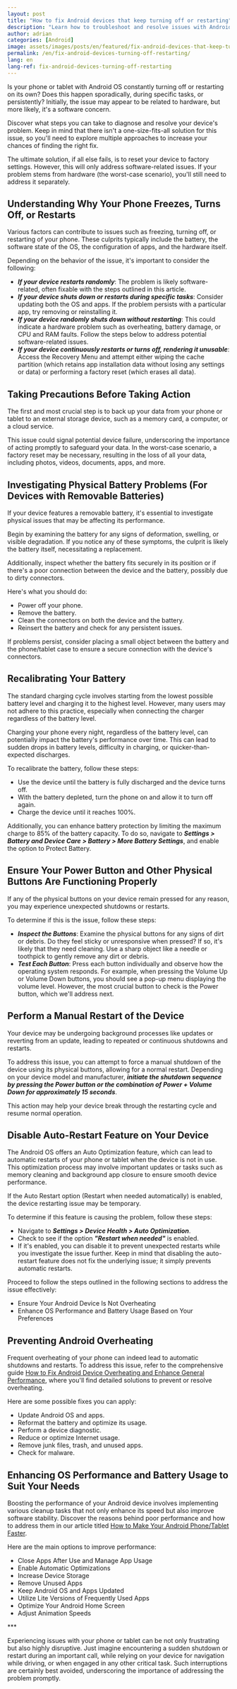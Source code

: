 ```yaml
---
layout: post
title: "How to fix Android devices that keep turning off or restarting"
description: "Learn how to troubleshoot and resolve issues with Android devices randomly turning off or restarting. Find effective solutions for various scenarios."
author: adrian
categories: [Android]
image: assets/images/posts/en/featured/fix-android-devices-that-keep-turning-off-or-restarting.webp
permalink: /en/fix-android-devices-turning-off-restarting/
lang: en
lang-ref: fix-android-devices-turning-off-restarting
---
```


Is your phone or tablet with Android OS constantly turning off or restarting on its own? Does this happen sporadically, during specific tasks, or persistently? Initially, the issue may appear to be related to hardware, but more likely, it's a software concern.

Discover what steps you can take to diagnose and resolve your device's problem. Keep in mind that there isn't a one-size-fits-all solution for this issue, so you'll need to explore multiple approaches to increase your chances of finding the right fix.

The ultimate solution, if all else fails, is to reset your device to factory settings. However, this will only address software-related issues. If your problem stems from hardware (the worst-case scenario), you'll still need to address it separately.

## Understanding Why Your Phone Freezes, Turns Off, or Restarts

Various factors can contribute to issues such as freezing, turning off, or restarting of your phone. These culprits typically include the battery, the software state of the OS, the configuration of apps, and the hardware itself.

Depending on the behavior of the issue, it's important to consider the following:
- ***If your device restarts randomly***: The problem is likely software-related, often fixable with the steps outlined in this article.
- ***If your device shuts down or restarts during specific tasks***: Consider updating both the OS and apps. If the problem persists with a particular app, try removing or reinstalling it.
- ***If your device randomly shuts down without restarting***: This could indicate a hardware problem such as overheating, battery damage, or CPU and RAM faults. Follow the steps below to address potential software-related issues.
- ***If your device continuously restarts or turns off, rendering it unusable***: Access the Recovery Menu and attempt either wiping the cache partition (which retains app installation data without losing any settings or data) or performing a factory reset (which erases all data).

## Taking Precautions Before Taking Action

The first and most crucial step is to back up your data from your phone or tablet to an external storage device, such as a memory card, a computer, or a cloud service.

This issue could signal potential device failure, underscoring the importance of acting promptly to safeguard your data. In the worst-case scenario, a factory reset may be necessary, resulting in the loss of all your data, including photos, videos, documents, apps, and more.

## Investigating Physical Battery Problems (For Devices with Removable Batteries)

If your device features a removable battery, it's essential to investigate physical issues that may be affecting its performance.

Begin by examining the battery for any signs of deformation, swelling, or visible degradation. If you notice any of these symptoms, the culprit is likely the battery itself, necessitating a replacement.

Additionally, inspect whether the battery fits securely in its position or if there's a poor connection between the device and the battery, possibly due to dirty connectors.

Here's what you should do:
- Power off your phone.
- Remove the battery.
- Clean the connectors on both the device and the battery.
- Reinsert the battery and check for any persistent issues.

If problems persist, consider placing a small object between the battery and the phone/tablet case to ensure a secure connection with the device's connectors.

## Recalibrating Your Battery

The standard charging cycle involves starting from the lowest possible battery level and charging it to the highest level. However, many users may not adhere to this practice, especially when connecting the charger regardless of the battery level.

Charging your phone every night, regardless of the battery level, can potentially impact the battery's performance over time. This can lead to sudden drops in battery levels, difficulty in charging, or quicker-than-expected discharges.

To recalibrate the battery, follow these steps:
- Use the device until the battery is fully discharged and the device turns off.
- With the battery depleted, turn the phone on and allow it to turn off again.
- Charge the device until it reaches 100%.

Additionally, you can enhance battery protection by limiting the maximum charge to 85% of the battery capacity. To do so, navigate to ***Settings > Battery and Device Care > Battery > More Battery Settings***, and enable the option to Protect Battery.

## Ensure Your Power Button and Other Physical Buttons Are Functioning Properly

If any of the physical buttons on your device remain pressed for any reason, you may experience unexpected shutdowns or restarts.

To determine if this is the issue, follow these steps:
- ***Inspect the Buttons***: Examine the physical buttons for any signs of dirt or debris. Do they feel sticky or unresponsive when pressed? If so, it's likely that they need cleaning. Use a sharp object like a needle or toothpick to gently remove any dirt or debris.
- ***Test Each Button***: Press each button individually and observe how the operating system responds. For example, when pressing the Volume Up or Volume Down buttons, you should see a pop-up menu displaying the volume level. However, the most crucial button to check is the Power button, which we'll address next.

## Perform a Manual Restart of the Device

Your device may be undergoing background processes like updates or reverting from an update, leading to repeated or continuous shutdowns and restarts.

To address this issue, you can attempt to force a manual shutdown of the device using its physical buttons, allowing for a normal restart. Depending on your device model and manufacturer, ***initiate the shutdown sequence by pressing the Power button or the combination of Power + Volume Down for approximately 15 seconds***.

This action may help your device break through the restarting cycle and resume normal operation.

## Disable Auto-Restart Feature on Your Device

The Android OS offers an Auto Optimization feature, which can lead to automatic restarts of your phone or tablet when the device is not in use. This optimization process may involve important updates or tasks such as memory cleaning and background app closure to ensure smooth device performance.

If the Auto Restart option (Restart when needed automatically) is enabled, the device restarting issue may be temporary.

To determine if this feature is causing the problem, follow these steps:
- Navigate to ***Settings > Device Health > Auto Optimization***.
- Check to see if the option ***"Restart when needed"*** is enabled.
- If it's enabled, you can disable it to prevent unexpected restarts while you investigate the issue further. Keep in mind that disabling the auto-restart feature does not fix the underlying issue; it simply prevents automatic restarts.

Proceed to follow the steps outlined in the following sections to address the issue effectively:
- Ensure Your Android Device Is Not Overheating
- Enhance OS Performance and Battery Usage Based on Your Preferences

## Preventing Android Overheating

Frequent overheating of your phone can indeed lead to automatic shutdowns and restarts. To address this issue, refer to the comprehensive guide [How to Fix Android Device Overheating and Enhance General Performance]({{site.baseurl}}/en/android-device-overheating-fix-tips/), where you'll find detailed solutions to prevent or resolve overheating.

Here are some possible fixes you can apply:
- Update Android OS and apps.
- Reformat the battery and optimize its usage.
- Perform a device diagnostic.
- Reduce or optimize Internet usage.
- Remove junk files, trash, and unused apps.
- Check for malware.

## Enhancing OS Performance and Battery Usage to Suit Your Needs

Boosting the performance of your Android device involves implementing various cleanup tasks that not only enhance its speed but also improve software stability. Discover the reasons behind poor performance and how to address them in our article titled [How to Make Your Android Phone/Tablet Faster]({{site.baseurl}}/en/make-android-faster/).

Here are the main options to improve performance:
- Close Apps After Use and Manage App Usage
- Enable Automatic Optimizations
- Increase Device Storage
- Remove Unused Apps
- Keep Android OS and Apps Updated
- Utilize Lite Versions of Frequently Used Apps
- Optimize Your Android Home Screen
- Adjust Animation Speeds

<div class="post-bottom-stars">***</div>

Experiencing issues with your phone or tablet can be not only frustrating but also highly disruptive. Just imagine encountering a sudden shutdown or restart during an important call, while relying on your device for navigation while driving, or when engaged in any other critical task. Such interruptions are certainly best avoided, underscoring the importance of addressing the problem promptly.
